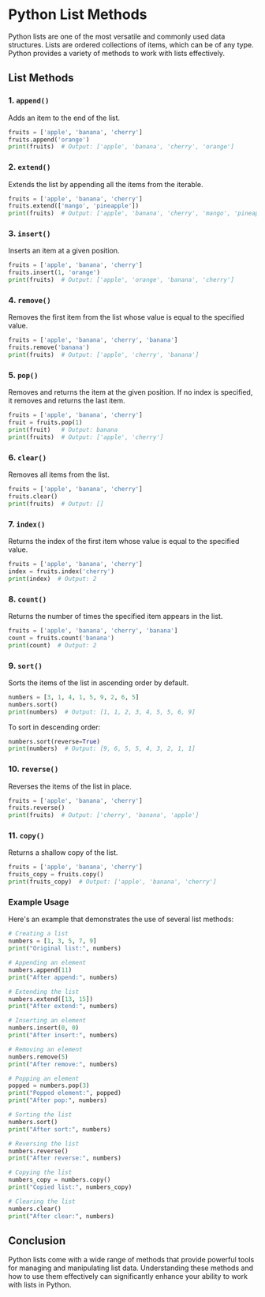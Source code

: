 # Python List Methods

Python lists are one of the most versatile and commonly used data structures. Lists are ordered collections of items, which can be of any type. Python provides a variety of methods to work with lists effectively.

## List Methods

### 1. `append()`

Adds an item to the end of the list.

```python
fruits = ['apple', 'banana', 'cherry']
fruits.append('orange')
print(fruits)  # Output: ['apple', 'banana', 'cherry', 'orange']
```

### 2. `extend()`

Extends the list by appending all the items from the iterable.

```python
fruits = ['apple', 'banana', 'cherry']
fruits.extend(['mango', 'pineapple'])
print(fruits)  # Output: ['apple', 'banana', 'cherry', 'mango', 'pineapple']
```

### 3. `insert()`

Inserts an item at a given position.

```python
fruits = ['apple', 'banana', 'cherry']
fruits.insert(1, 'orange')
print(fruits)  # Output: ['apple', 'orange', 'banana', 'cherry']
```

### 4. `remove()`

Removes the first item from the list whose value is equal to the specified value.

```python
fruits = ['apple', 'banana', 'cherry', 'banana']
fruits.remove('banana')
print(fruits)  # Output: ['apple', 'cherry', 'banana']
```

### 5. `pop()`

Removes and returns the item at the given position. If no index is specified, it removes and returns the last item.

```python
fruits = ['apple', 'banana', 'cherry']
fruit = fruits.pop(1)
print(fruit)   # Output: banana
print(fruits)  # Output: ['apple', 'cherry']
```

### 6. `clear()`

Removes all items from the list.

```python
fruits = ['apple', 'banana', 'cherry']
fruits.clear()
print(fruits)  # Output: []
```

### 7. `index()`

Returns the index of the first item whose value is equal to the specified value.

```python
fruits = ['apple', 'banana', 'cherry']
index = fruits.index('cherry')
print(index)  # Output: 2
```

### 8. `count()`

Returns the number of times the specified item appears in the list.

```python
fruits = ['apple', 'banana', 'cherry', 'banana']
count = fruits.count('banana')
print(count)  # Output: 2
```

### 9. `sort()`

Sorts the items of the list in ascending order by default.

```python
numbers = [3, 1, 4, 1, 5, 9, 2, 6, 5]
numbers.sort()
print(numbers)  # Output: [1, 1, 2, 3, 4, 5, 5, 6, 9]
```

To sort in descending order:

```python
numbers.sort(reverse=True)
print(numbers)  # Output: [9, 6, 5, 5, 4, 3, 2, 1, 1]
```

### 10. `reverse()`

Reverses the items of the list in place.

```python
fruits = ['apple', 'banana', 'cherry']
fruits.reverse()
print(fruits)  # Output: ['cherry', 'banana', 'apple']
```

### 11. `copy()`

Returns a shallow copy of the list.

```python
fruits = ['apple', 'banana', 'cherry']
fruits_copy = fruits.copy()
print(fruits_copy)  # Output: ['apple', 'banana', 'cherry']
```

### Example Usage

Here's an example that demonstrates the use of several list methods:

```python
# Creating a list
numbers = [1, 3, 5, 7, 9]
print("Original list:", numbers)

# Appending an element
numbers.append(11)
print("After append:", numbers)

# Extending the list
numbers.extend([13, 15])
print("After extend:", numbers)

# Inserting an element
numbers.insert(0, 0)
print("After insert:", numbers)

# Removing an element
numbers.remove(5)
print("After remove:", numbers)

# Popping an element
popped = numbers.pop(3)
print("Popped element:", popped)
print("After pop:", numbers)

# Sorting the list
numbers.sort()
print("After sort:", numbers)

# Reversing the list
numbers.reverse()
print("After reverse:", numbers)

# Copying the list
numbers_copy = numbers.copy()
print("Copied list:", numbers_copy)

# Clearing the list
numbers.clear()
print("After clear:", numbers)
```

## Conclusion

Python lists come with a wide range of methods that provide powerful tools for managing and manipulating list data. Understanding these methods and how to use them effectively can significantly enhance your ability to work with lists in Python.
